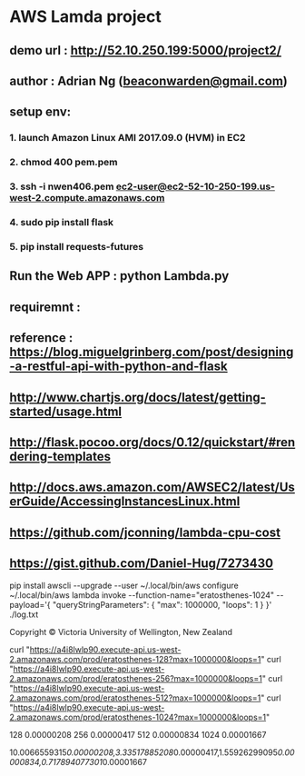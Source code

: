 


#  AWS  Lamda project
## demo url :  http://52.10.250.199:5000/project2/
## author :  Adrian Ng  (beaconwarden@gmail.com)
## setup env:
### 1.  launch Amazon Linux AMI 2017.09.0 (HVM) in EC2
### 2.  chmod 400 pem.pem
### 3.  ssh -i nwen406.pem ec2-user@ec2-52-10-250-199.us-west-2.compute.amazonaws.com
### 4.  sudo pip install flask
### 5. pip install requests-futures
## Run the Web APP :   python Lambda.py

## requiremnt :  
## reference : https://blog.miguelgrinberg.com/post/designing-a-restful-api-with-python-and-flask
## http://www.chartjs.org/docs/latest/getting-started/usage.html
## http://flask.pocoo.org/docs/0.12/quickstart/#rendering-templates
## http://docs.aws.amazon.com/AWSEC2/latest/UserGuide/AccessingInstancesLinux.html
## https://github.com/jconning/lambda-cpu-cost
## https://gist.github.com/Daniel-Hug/7273430




pip install awscli --upgrade --user
~/.local/bin/aws configure
~/.local/bin/aws  lambda invoke --function-name="eratosthenes-1024" --payload='{ "queryStringParameters": { "max": 1000000, "loops": 1 } }' ./log.txt

Copyright © Victoria University of Wellington, New Zealand



curl "https://a4i8lwlp90.execute-api.us-west-2.amazonaws.com/prod/eratosthenes-128?max=1000000&loops=1"
curl "https://a4i8lwlp90.execute-api.us-west-2.amazonaws.com/prod/eratosthenes-256?max=1000000&loops=1"
curl "https://a4i8lwlp90.execute-api.us-west-2.amazonaws.com/prod/eratosthenes-512?max=1000000&loops=1"
curl "https://a4i8lwlp90.execute-api.us-west-2.amazonaws.com/prod/eratosthenes-1024?max=1000000&loops=1"


128		0.00000208
256		0.00000417
512		0.00000834
1024	0.00001667

10.0066559315*0.00000208,3.33517885208*0.00000417,1.55926299095*0.00000834,0.717894077301*0.00001667
